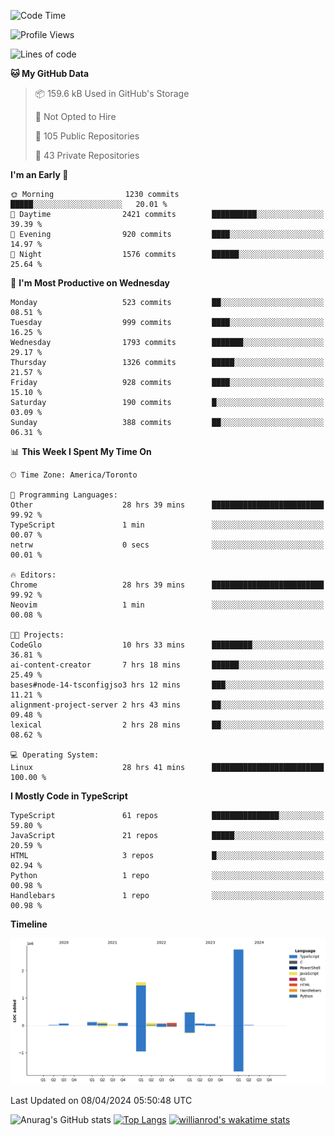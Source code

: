 <!--START_SECTION:waka-->
![Code Time](http://img.shields.io/badge/Code%20Time-1%2C395%20hrs%205%20mins-blue)

![Profile Views](http://img.shields.io/badge/Profile%20Views-0-blue)

![Lines of code](https://img.shields.io/badge/From%20Hello%20World%20I%27ve%20Written-5.6%20million%20lines%20of%20code-blue)

**🐱 My GitHub Data** 

> 📦 159.6 kB Used in GitHub's Storage 
 > 
> 🚫 Not Opted to Hire
 > 
> 📜 105 Public Repositories 
 > 
> 🔑 43 Private Repositories 
 > 
**I'm an Early 🐤** 

```text
🌞 Morning                1230 commits        █████░░░░░░░░░░░░░░░░░░░░   20.01 % 
🌆 Daytime                2421 commits        ██████████░░░░░░░░░░░░░░░   39.39 % 
🌃 Evening                920 commits         ████░░░░░░░░░░░░░░░░░░░░░   14.97 % 
🌙 Night                  1576 commits        ██████░░░░░░░░░░░░░░░░░░░   25.64 % 
```
📅 **I'm Most Productive on Wednesday** 

```text
Monday                   523 commits         ██░░░░░░░░░░░░░░░░░░░░░░░   08.51 % 
Tuesday                  999 commits         ████░░░░░░░░░░░░░░░░░░░░░   16.25 % 
Wednesday                1793 commits        ███████░░░░░░░░░░░░░░░░░░   29.17 % 
Thursday                 1326 commits        █████░░░░░░░░░░░░░░░░░░░░   21.57 % 
Friday                   928 commits         ████░░░░░░░░░░░░░░░░░░░░░   15.10 % 
Saturday                 190 commits         █░░░░░░░░░░░░░░░░░░░░░░░░   03.09 % 
Sunday                   388 commits         ██░░░░░░░░░░░░░░░░░░░░░░░   06.31 % 
```


📊 **This Week I Spent My Time On** 

```text
🕑︎ Time Zone: America/Toronto

💬 Programming Languages: 
Other                    28 hrs 39 mins      █████████████████████████   99.92 % 
TypeScript               1 min               ░░░░░░░░░░░░░░░░░░░░░░░░░   00.07 % 
netrw                    0 secs              ░░░░░░░░░░░░░░░░░░░░░░░░░   00.01 % 

🔥 Editors: 
Chrome                   28 hrs 39 mins      █████████████████████████   99.92 % 
Neovim                   1 min               ░░░░░░░░░░░░░░░░░░░░░░░░░   00.08 % 

🐱‍💻 Projects: 
CodeGlo                  10 hrs 33 mins      █████████░░░░░░░░░░░░░░░░   36.81 % 
ai-content-creator       7 hrs 18 mins       ██████░░░░░░░░░░░░░░░░░░░   25.49 % 
bases#node-14-tsconfigjso3 hrs 12 mins       ███░░░░░░░░░░░░░░░░░░░░░░   11.21 % 
alignment-project-server 2 hrs 43 mins       ██░░░░░░░░░░░░░░░░░░░░░░░   09.48 % 
lexical                  2 hrs 28 mins       ██░░░░░░░░░░░░░░░░░░░░░░░   08.62 % 

💻 Operating System: 
Linux                    28 hrs 41 mins      █████████████████████████   100.00 % 
```

**I Mostly Code in TypeScript** 

```text
TypeScript               61 repos            ███████████████░░░░░░░░░░   59.80 % 
JavaScript               21 repos            █████░░░░░░░░░░░░░░░░░░░░   20.59 % 
HTML                     3 repos             █░░░░░░░░░░░░░░░░░░░░░░░░   02.94 % 
Python                   1 repo              ░░░░░░░░░░░░░░░░░░░░░░░░░   00.98 % 
Handlebars               1 repo              ░░░░░░░░░░░░░░░░░░░░░░░░░   00.98 % 
```



**Timeline**

![Lines of Code chart](https://raw.githubusercontent.com/wise-introvert/wise-introvert/master/assets/bar_graph.png)


 Last Updated on 08/04/2024 05:50:48 UTC
<!--END_SECTION:waka-->

![Anurag's GitHub stats](https://github-readme-stats.vercel.app/api?username=wise-introvert&count_private=true&show_icons=true)
[![Top Langs](https://github-readme-stats.vercel.app/api/top-langs/?username=wise-introvert&langs_count=10)](https://github.com/anuraghazra/github-readme-stats)
[![willianrod's wakatime stats](https://github-readme-stats.vercel.app/api/wakatime?username=wiseintrovert)](https://github.com/anuraghazra/github-readme-stats)
